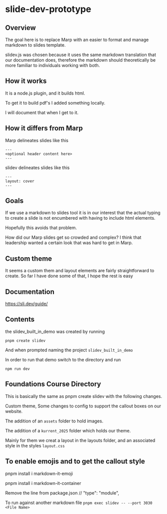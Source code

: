 # slide-dev-prototype

## Overview

The goal here is to replace Marp with an easier to format and manage markdown to slides template. 

slidev.js was chosen because it uses the same markdown translation that our documentation does, therefore the markdown should theoretically be more familiar to individuals working with both. 


## How it works

It is a node.js plugin, and it builds html. 

To get it to build pdf's I added something locally. 

I will document that when I get to it. 

## How it differs from Marp

Marp delineates slides like this

```
---
<optional header content here>
---
```

slidev delineates slides like this

```
---
layout: cover
---
```

## Goals

If we use a markdown to slides tool it is in our interest that the actual typing to create a slide is not encumbered with having to include html elements. 

Hopefully this avoids that problem. 

How did our Marp slides get so crowded and complex? I think that leadership wanted a certain look that was hard to get in Marp. 

## Custom theme

It seems a custom them and layout elements are fairly straightforward to create. So far I have done some of that, I hope the rest is easy

## Documentation

https://sli.dev/guide/


## Contents

the slidev_built_in_demo was created by running

`pnpm create slidev`

And when prompted naming the project `slidev_built_in_demo`

In order to run that demo switch to the directory and run

`npm run dev`




## Foundations Course Directory

This is basically the same as pnpm create slidev with the following changes. 

Custom theme, 
Some changes to config to support the callout boxes on our website. 

The addition of an `assets` folder to hold images.

The addition of a `kurrent_2025` folder which holds our theme. 

Mainly for them we creat a layout in the layouts folder, and an associated style in the styles `layout.css`

## To enable emojis and to get the callout style 

pnpm install i markdown-it-emoji

pnpm install i markdown-it-container

Remove the line from package.json
  // "type": "module",
  

To run against another markdown file
`pnpm exec slidev -- --port 3030 <File Name>`

